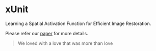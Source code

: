 # xUnit
Learning a Spatial Activation Function for Efficient Image Restoration.

Please refer our [paper](https://arxiv.org/abs/1711.06445) for more details.


> We loved with a love that was more than love

